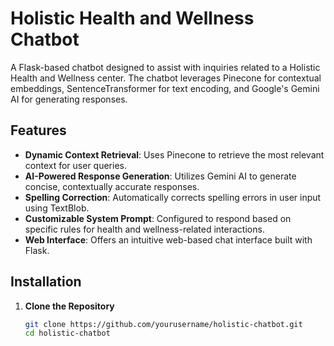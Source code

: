 # Holistic Health and Wellness Chatbot

A Flask-based chatbot designed to assist with inquiries related to a Holistic Health and Wellness center. The chatbot leverages Pinecone for contextual embeddings, SentenceTransformer for text encoding, and Google's Gemini AI for generating responses.

## Features

- **Dynamic Context Retrieval**: Uses Pinecone to retrieve the most relevant context for user queries.
- **AI-Powered Response Generation**: Utilizes Gemini AI to generate concise, contextually accurate responses.
- **Spelling Correction**: Automatically corrects spelling errors in user input using TextBlob.
- **Customizable System Prompt**: Configured to respond based on specific rules for health and wellness-related interactions.
- **Web Interface**: Offers an intuitive web-based chat interface built with Flask.

## Installation

1. **Clone the Repository**
   ```bash
   git clone https://github.com/yourusername/holistic-chatbot.git
   cd holistic-chatbot

 
 
